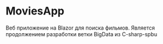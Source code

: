 # MoviesApp
Веб приложение на Blazor для поиска фильмов.
Является продолжением разработки ветки BigData из C-sharp-spbu
